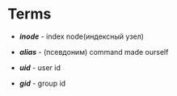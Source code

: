 # Terms

- ***inode*** - index node(индексный узел)

- ***alias*** - (псевдоним) command made ourself

- ***uid*** - user id

- ***gid*** - group id
